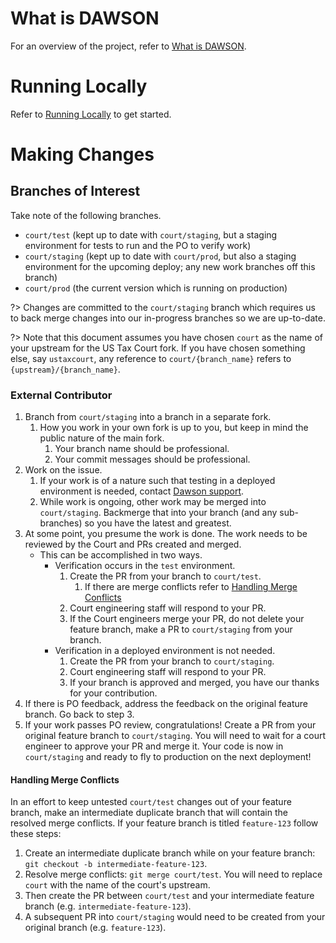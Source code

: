 # What is DAWSON

For an overview of the project, refer to [What is DAWSON](/what-is-dawson.md).

# Running Locally

Refer to [Running Locally](/running-locally) to get started.

# Making Changes

## Branches of Interest

Take note of the following branches.

- `court/test` (kept up to date with `court/staging`, but a staging environment for tests to run and the PO to verify work)
- `court/staging` (kept up to date with `court/prod`, but also a staging environment for the upcoming deploy; any new work branches off this branch)
- `court/prod` (the current version which is running on production)

?> Changes are committed to the `court/staging` branch which requires us to back merge changes into our in-progress branches so we are up-to-date.

?> Note that this document assumes you have chosen `court` as the name of your upstream for the US Tax Court fork. If you have chosen something else, say `ustaxcourt`, any reference to `court/{branch_name}` refers to `{upstream}/{branch_name}`.

### External Contributor

1. Branch from `court/staging` into a branch in a separate fork.
    1. How you work in your own fork is up to you, but keep in mind the public nature of the main fork.
        1. Your branch name should be professional.
        1. Your commit messages should be professional.
1. Work on the issue.
    1. If your work is of a nature such that testing in a deployed environment is needed, contact [Dawson support](dawson.support@ustaxcourt.gov).
    1. While work is ongoing, other work may be merged into `court/staging`.  Backmerge that into your branch (and any sub-branches) so you have the latest and greatest.
1. At some point, you presume the work is done.  The work needs to be reviewed by the Court and PRs created and merged.
    - This can be accomplished in two ways.
        - Verification occurs in the `test` environment.
            1. Create the PR from your branch to `court/test`.
               1. If there are merge conflicts refer to [Handling Merge Conflicts](#handling-merge-conflicts)
            1. Court engineering staff will respond to your PR.
            1. If the Court engineers merge your PR, do not delete your feature branch, make a PR to `court/staging` from your branch.
        - Verification in a deployed environment is not needed.
            1. Create the PR from your branch to `court/staging`.
            1. Court engineering staff will respond to your PR.
            1. If your branch is approved and merged, you have our thanks for your contribution.
1. If there is PO feedback, address the feedback on the original feature branch.  Go back to step 3.
1. If your work passes PO review, congratulations!  Create a PR from your original feature branch to `court/staging`.  You will need to wait for a court engineer to approve your PR and merge it.  Your code is now in `court/staging` and ready to fly to production on the next deployment!

#### Handling Merge Conflicts

In an effort to keep untested `court/test` changes out of your feature branch, make an intermediate duplicate branch that will contain the resolved merge conflicts. If your feature branch is titled `feature-123` follow these steps:
1. Create an intermediate duplicate branch while on your feature branch: `git checkout -b intermediate-feature-123`.
1. Resolve merge conflicts: `git merge court/test`.  You will need to replace `court` with the name of the court's upstream.
1. Then create the PR between `court/test` and your intermediate feature branch (e.g. `intermediate-feature-123`).
1. A subsequent PR into `court/staging` would need to be created from your original branch (e.g. `feature-123`).
